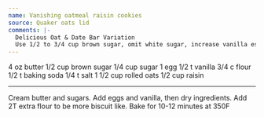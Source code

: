 ```yaml
---
name: Vanishing oatmeal raisin cookies
source: Quaker oats lid
comments: |-
  Delicious Oat & Date Bar Variation
  Use 1/2 to 3/4 cup brown sugar, omit white sugar, increase vanilla essence to 1 t and 1 cup chopped dates instead of 1/2 cup raisins.  Place in a  greased  bar tray.  Cook for 18 minutes and cut into bars while warm.
---
```


4 oz butter
1/2 cup brown sugar
1/4 cup sugar
1 egg
1/2 t vanilla
3/4 c flour
1/2 t baking soda
1/4 t salt
1 1/2 cup rolled oats
1/2 cup raisin

---

Cream butter and sugars.  Add eggs and vanilla, then dry ingredients.  Add 2T extra flour to be more biscuit like.  Bake for 10-12 minutes at 350F


